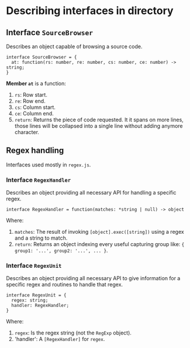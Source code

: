 # Describing interfaces in directory

## Interface `SourceBrowser`
Describes an object capable of browsing a source code.

    interface SourceBrowser = {
      at: function(rs: number, re: number, cs: number, ce: number) -> string;
    }

**Member `at`** is a function:

1. `rs`: Row start.
2. `re`: Row end.
3. `cs`: Column start.
4. `ce`: Column end.
5. `return`: Returns the piece of code requested. It it spans on more lines, those lines will be collapsed into a single line without adding anymore character.

## Regex handling
Interfaces used mostly in `regex.js`.

### Interface `RegexHandler`
Describes an object providing all necessary API for handling a specific regex.

    interface RegexHandler = function(matches: *string | null) -> object

Where:

1. `matches`: The result of invoking `[object].exec([string])` using a regex and a string to match.
2. `return`: Returns an object indexing every useful capturing group like: `{ group1: '...', group2: '...', ... }`.

### Interface `RegexUnit`
Describes an object providing all necessary API to give information for a specific regex and routines to handle that regex.

    interface RegexUnit = {
      regex: string;
      handler: RegexHandler;
    }

Where:

1. `regex`: Is the regex string (not the `RegExp` object).
2. 'handler': A `[RegexHandler]` for `regex`.
